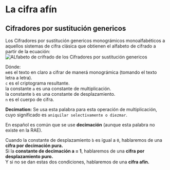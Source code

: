 # La cifra afín

## Cifradores por sustitución genericos
Los Cifradores por sustitución genericos monográmicos monoalfabéticos a aquellos sistemas de cifra clásica que obtienen el alfabeto de cifrado a partir de la ecuación:  
![ALfabeto de crifrado de los Cifradores por sustitución genericos](/capturas/ecuacion-cifra-sustitucion-monoalfabetica-monogramica.png)

Dónde:  
`m`es el texto en claro a cifrar de manerá monográmica (tomando el texto letra a letra).  
`c` es el criptograma resultante.  
la constante `a` es una constante de multiplicación.  
la constante `b` es una constante de desplazamiento.  
`n` es el cuerpo de cifra.



**Decimation:** Se usa esta palabra para esta operación de multiplicación, cuyo significado es `aniquilar selectivamente o diezmar`.

En español es común que se use **decimación** (aunque esta palabra no existe en la RAE).

Cuando la constante de desplazamiento `b` es igual a `0`, hablaremos de una **cifra por decimación pura.**  
Si la **constante de decimación a = 1**, hablaremos de una **cifra por desplazamiento puro.**  
Y si no se dan estas dos condiciones, hablaremos de una **cifra afín.**
